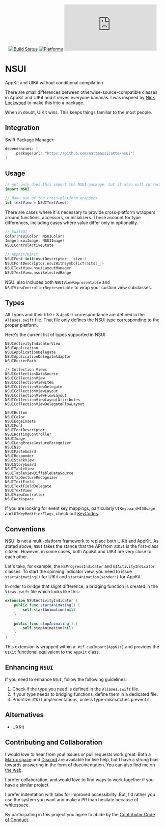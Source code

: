 <div align="center">

[![Build Status][build status badge]][build status]
[![Platforms][platforms badge]][platforms]
[![Matrix][matrix badge]][matrix]

</div>

# NSUI
AppKit and UIKit without conditional compilation

There are small differences between otherwise-source-compatible classes in AppKit and UIKit and it drives everyone bananas. I was inspired by [Nick Lockwood](https://gist.github.com/nicklockwood/19569dc738b565c67f4d97302bf48697) to make this into a package.

When in doubt, UIKit wins. This keeps things familiar to the most people.

## Integration

Swift Package Manager:

```swift
dependencies: [
    .package(url: "https://github.com/mattmassicotte/nsui")
]
```

## Usage

```swift
// not only does this import the NSUI package, but it also will correctly make either AppKit or UIKit accessible depending on the build target platform.
import NSUI

// Make use of the cross-platform wrappers
let textView = NSUITextView()
```

There are cases where it is necessary to provide cross-platform wrappers around functions, accessors, or initializers. These account for type differences, including cases where value differ only in optionality.

```swift
// SwiftUI
Color(nsuiColor: NSUIColor)
Image(nsuiImage: NSUIImage)
NSUIControlActiveState

// AppKit/UIKit
NSUIFont.init(nsuiDescriptor:, size:)
NSUIFontDescriptor.nsuiWithSymbolicTraits(_:)
NSUITextView.nsuiLayoutManager
NSUITextView.nsuiSelectedRange
```

NSUI also includes both `NSUIViewRepresentable` and `NSUIViewControllerRepresentable` to wrap your custom view subclasses.

## Types
All Types and their `UIKit` & `AppKit` correspondance are defined in the `Aliases.swift` file. That file only defines the 
NSUI type corresponding to the proper platform. 

Here's the current list of types supported in NSUI: 
```
NSUIActivityIndicatorView
NSUIApplication
NSUIApplicationDelegate
NSUIApplicationDelegateAdaptor
NSUIBezierPath

// Collection Views
NSUICollectionDataSource
NSUICollectionView
NSUICollectionViewItem
NSUICollectionViewDelegate
NSUICollectionViewLayout
NSUICollectionViewFlowLayout
NSUICollectionViewLayoutAttributes
NSUICollectionViewDelegateFlowLayout

NSUIButton
NSUIColor
NSUIEdgeInsets
NSUIFont
NSUIFontDescriptor
NSUIHostingController
NSUIImage
NSUILongPressGestureRecognizer
NSUINib
NSUIPasteboard
NSUIResponder
NSUIStackView
NSUIStoryboard
NSUITableView
NSUITableViewDiffableDataSource
NSUITapGestureRecognizer
NSUITextField
NSUITextFieldDelegate
NSUITextView
NSUIViewController
NSUIWorkspace
```

If you are looking for event key mappings, particularly `UIKeyboardHIDUsage` and `UIKeyModifierFlags`, check out [KeyCodes](https://github.com/ChimeHQ/KeyCodes).

## Conventions
NSUI is not a multi-platform framework to replace both UIKit and AppKit. As stated above, `NSUI` takes the stance that
the API from `UIKit` is the first-class citizen. However, in some cases, both AppKit and UIKit are very close to each other. 

Let's take, for example, the `NSProgressIndicator` and `UIActivityIndicator` classes. To start the spinning indicator view, you need to 
issue `startAnimating()` for UIKit and `startAnimation(sender:)` for AppKit.

In order to bridge that slight difference, a bridging function is created in the `Views.swift` file which looks like this: 
```swift
extension NSUIActivityIndicator {
    public func startAnimating() {
        self.startAnimation(nil)
    }
    
    public func stopAnimating() {
        self.stopAnimation(nil)
    }
}
```
This extension is wrapped within a: `#if canImport(AppKit)` and provides the `UIKit` functional equivalent to the `AppKit` class. 

## Enhancing `NSUI`
If you need to enhance `NSUI`, follow the following guidelines:

1. Check if the type you need is defined in the `Aliases.swift` file.
2. If your type needs to bridging functions, define them in a dedicated file.
3. Prioritize `UIKit` implementations, unless type-mismatches prevent it.

## Alternatives

- [UXKit](https://github.com/ZeeZide/UXKit)

## Contributing and Collaboration

I would love to hear from you! Issues or pull requests work great. Both a [Matrix space][matrix] and [Discord][discord] are available for live help, but I have a strong bias towards answering in the form of documentation. You can also find me on [the web](https://www.massicotte.org).

I prefer collaboration, and would love to find ways to work together if you have a similar project.

I prefer indentation with tabs for improved accessibility. But, I'd rather you use the system you want and make a PR than hesitate because of whitespace.

By participating in this project you agree to abide by the [Contributor Code of Conduct](CODE_OF_CONDUCT.md).

[build status]: https://github.com/mattmassicotte/nsui/actions
[build status badge]: https://github.com/mattmassicotte/nsui/workflows/CI/badge.svg
[platforms]: https://swiftpackageindex.com/mattmassicotte/nsui
[platforms badge]: https://img.shields.io/endpoint?url=https%3A%2F%2Fswiftpackageindex.com%2Fapi%2Fpackages%2Fmattmassicotte%2Fnsui%2Fbadge%3Ftype%3Dplatforms
[matrix]: https://matrix.to/#/%23chimehq%3Amatrix.org
[matrix badge]: https://img.shields.io/matrix/chimehq%3Amatrix.org?label=Matrix
[discord]: https://discord.gg/esFpX6sErJ
